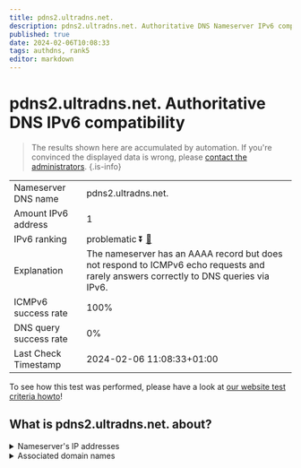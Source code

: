 ```yaml
---
title: pdns2.ultradns.net.
description: pdns2.ultradns.net. Authoritative DNS Nameserver IPv6 compatibility
published: true
date: 2024-02-06T10:08:33
tags: authdns, rank5
editor: markdown
---
```


# pdns2.ultradns.net. Authoritative DNS IPv6 compatibility

> The results shown here are accumulated by automation. If you're convinced the displayed data is wrong, please [contact the administrators](/howto/chat). 
{.is-info}




|   |   |
| - | - |
| Nameserver DNS name | pdns2.ultradns.net.
| Amount IPv6 address | 1
| IPv6 ranking | problematic :arrow_double_down: [🔗](/howto/ranking) |
| Explanation | The nameserver has an AAAA record but does not respond to ICMPv6 echo requests and rarely answers correctly to DNS queries via IPv6. |
| ICMPv6 success rate | 100%|
| DNS query success rate | 0% |
| Last Check Timestamp | 2024-02-06 11:08:33+01:00 |

To see how this test was performed, please have a look at [our website test criteria howto](/howto/testcriteria/authdns)!


## What is pdns2.ultradns.net. about?




<details>
<summary>Nameserver's IP addresses</summary>

2610:a1:1014::1

</details>



<details>
<summary>Associated domain names</summary>

www.crave.ca

</details>
